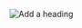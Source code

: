 
![Add a heading](https://github.com/emilysmendes/emilysmendes/assets/134442427/0ddd8953-71fb-4809-ba50-61c01e1c56d0)
